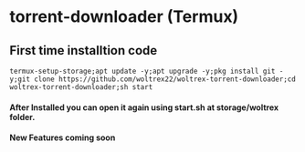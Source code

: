 # torrent-downloader (Termux)

## First time installtion code 

```
termux-setup-storage;apt update -y;apt upgrade -y;pkg install git -y;git clone https://github.com/woltrex22/woltrex-torrent-downloader;cd woltrex-torrent-downloader;sh start

```

#### After Installed you can open it again using start.sh at storage/woltrex folder.

#### New Features coming soon
